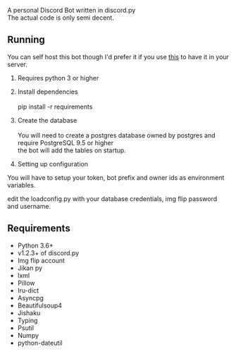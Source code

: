 A personal Discord Bot written in discord.py<br>The actual code is only semi decent.
## Running<br>
You can self host this bot though I'd prefer it if you use [this](https://discordapp.com/oauth2/authorize?client_id=558747464161820723&scope=bot&permissions=1342515266
)
to have it in your server.

1. Requires python 3 or higher

2. Install dependencies 
<br><br>pip install -r requirements

3. Create the database
<br><br>You will need to create a postgres database owned by postgres and require PostgreSQL 9.5 or higher
<br>the bot will add the tables on startup.
2. Setting up configuration 

You will have to setup your token, bot prefix and owner ids as environment variables.

 
edit the loadconfig.py with your database credentials, img flip password and username.


## Requirements<br>
* Python 3.6+
* v1.2.3+ of discord.py
* Img flip account
* Jikan py
* lxml
* Pillow
* lru-dict
* Asyncpg
* Beautifulsoup4
* Jishaku
* Typing
* Psutil
* Numpy
* python-dateutil